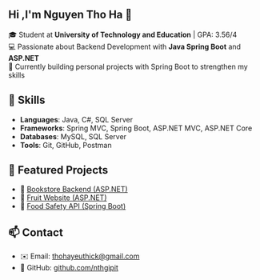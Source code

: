 ## Hi ,I'm Nguyen Tho Ha 👋

🎓 Student at **University of Technology and Education** | GPA: 3.56/4  
💻 Passionate about Backend Development with **Java Spring Boot** and **ASP.NET**  
🌱 Currently building personal projects with Spring Boot to strengthen my skills  

## 🚀 Skills  
- **Languages**: Java, C#, SQL Server
- **Frameworks**: Spring MVC, Spring Boot, ASP.NET MVC, ASP.NET Core
- **Databases**: MySQL, SQL Server  
- **Tools**: Git, GitHub, Postman
  
## 📂 Featured Projects  
- 📘 [Bookstore Backend (ASP.NET)](https://github.com/nthgipit/bookstore)
- 📘 [Fruit Website (ASP.NET)](https://github.com/nthgipit/webfruit)   
- 🍔 [Food Safety API (Spring Boot)](https://github.com/nthgipit/food-delivery-springboot)

## 📫 Contact  
- ✉️ Email: thohayeuthick@gmail.com 
- 🐙 GitHub: [github.com/nthgipit](https://github.com/nthgipit)
